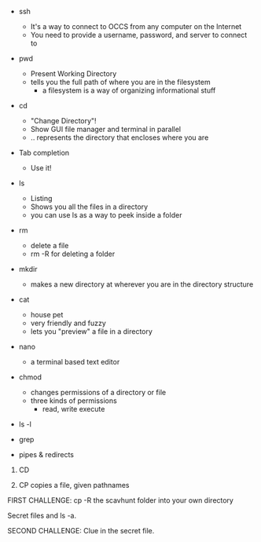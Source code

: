 - ssh
  - It's a way to connect to OCCS from any computer on the Internet
  - You need to provide a username, password, and server to connect to
- pwd
  - Present Working Directory
  - tells you the full path of where you are in the filesystem
    - a filesystem is a way of organizing informational stuff
- cd
  - "Change Directory"!
  - Show GUI file manager and terminal in parallel
  - .. represents the directory that encloses where you are
- Tab completion
  - Use it!
- ls
  - Listing
  - Shows you all the files in a directory
  - you can use ls as a way to peek inside a folder
- rm
  - delete a file
  - rm -R for deleting a folder
- mkdir
  - makes a new directory at wherever you are in the directory structure
- cat
  - house pet
  - very friendly and fuzzy
  - lets you "preview" a file in a directory
- nano
  - a terminal based text editor
- chmod
  - changes permissions of a directory or file
  - three kinds of permissions
    - read, write execute
    
- ls -l
- grep
- pipes & redirects


1. CD


3. CP
copies a file, given pathnames

FIRST CHALLENGE: cp -R the scavhunt folder into your own directory

Secret files and ls -a.

SECOND CHALLENGE: Clue in the secret file.
